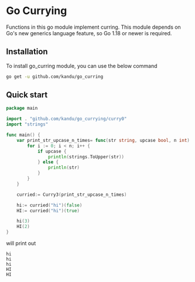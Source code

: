 # Go Currying

Functions in this go module implement curring. This module depends on Go's new generics language feature, so Go 1.18 or newer is required.

## Installation


To install go\_curring module, you can use the below command

```sh
go get -u github.com/kandu/go_curring
```

## Quick start

``` go
package main

import . "github.com/kandu/go_currying/curry0"
import "strings"

func main() {
    var print_str_upcase_n_times= func(str string, upcase bool, n int) {
        for i := 0; i < n; i++ {
            if upcase {
                println(strings.ToUpper(str))
            } else {
                println(str)
            }
        }
    }

    curried:= Curry3(print_str_upcase_n_times)

    hi:= curried("hi")(false)
    HI:= curried("hi")(true)

    hi(3)
    HI(2)
}
```

will print out

```
hi
hi
hi
HI
HI
```
